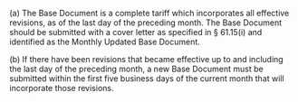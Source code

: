 (a) The Base Document is a complete tariff which incorporates all effective revisions, as of the last day of the preceding month. The Base Document should be submitted with a cover letter as specified in § 61.15(i) and identified as the Monthly Updated Base Document.
              

(b) If there have been revisions that became effective up to and including the last day of the preceding month, a new Base Document must be submitted within the first five business days of the current month that will incorporate those revisions.

